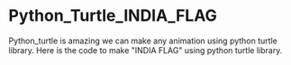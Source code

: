 # Python_Turtle_INDIA_FLAG


Python_turtle is amazing we can make any animation using python turtle library. Here is the code to make "INDIA FLAG" using python turtle library.
